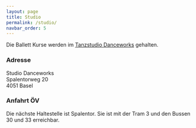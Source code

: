 ```yaml
---
layout: page
title: Studio
permalink: /studio/
navbar_order: 5
---
```


<!-- TODO: Bild -->

Die Ballett Kurse werden im [Tanzstudio Danceworks](https://danceworks.ch) gehalten.

### Adresse

Studio Danceworks \
Spalentorweg 20 \
4051 Basel

<!-- TODO: Link google maps -->

### Anfahrt ÖV

Die nächste Haltestelle ist Spalentor. Sie ist mit der Tram 3 und den Bussen 30 und 33 erreichbar.
